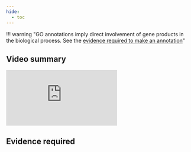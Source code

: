 ```yaml
---
hide:
  - toc
---
```


!!! warning "GO annotations imply direct involvement of gene products in the biological process. See the [evidence required to make an annotation](#evidence-required)"

## Video summary

<div class="video-sizer">
    <div class="video-wrapper">
    <iframe src="https://www.youtube.com/embed/KY7ev8IEG00" frameborder="0" allowfullscreen></iframe>
    </div>
</div>

## Evidence required

